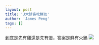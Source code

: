 ```yaml
---
layout: post
title: 'J大請客吃鮮友'
author: 'James Peng'
tags: []
---
```


到底是先有雞還是先有蛋，答案是鮮有火鍋
[![](https://lh6.googleusercontent.com/-Pem2t8ulk1I/Txjg0KupuTI/AAAAAAAAMRk/Q4xQ8Pc4npo/s640/blogger-image--643278082.jpg)](https://lh6.googleusercontent.com/-Pem2t8ulk1I/Txjg0KupuTI/AAAAAAAAMRk/Q4xQ8Pc4npo/s640/blogger-image--643278082.jpg)
